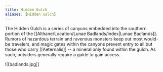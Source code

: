 ```yaml
---
title: Hidden Gulch
aliases: [Hidden Gulch]
---
```

The Hidden Gulch is a series of canyons embedded into the southern portion of the [[Althane/Location/Lunae Badlands/index|Lunae Badlands]]. Rumors of hazardous terrain and ravenous monsters keep out most would-be travelers, and magic gates within the canyons prevent entry to all but those who carry [[Aeternalis]] -- a mineral only found within the gulch. As such, outsiders generally require a guide to gain access.

![[badlands.jpg]]